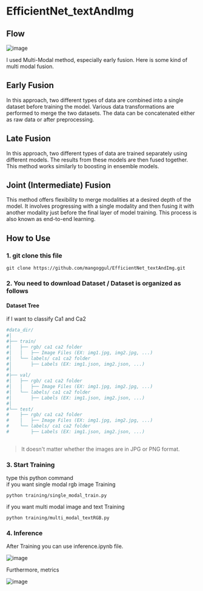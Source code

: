 # EfficientNet_textAndImg

## Flow
![image](https://blog.roboflow.com/content/images/2024/04/image-1203.webp)

I used Multi-Modal method, especially early fusion. 
Here is some kind of 
multi modal fusion. 
## Early Fusion
In this approach, two different types of data are combined into a single dataset before training the model. Various data transformations are performed to merge the two datasets. The data can be concatenated either as raw data or after preprocessing.

## Late Fusion
In this approach, two different types of data are trained separately using different models. The results from these models are then fused together. This method works similarly to boosting in ensemble models.

## Joint (Intermediate) Fusion
This method offers flexibility to merge modalities at a desired depth of the model. It involves progressing with a single modality and then fusing it with another modality just before the final layer of model training. This process is also known as end-to-end learning. 


## How to Use
### 1. git clone this file 

    
```
git clone https://github.com/mangoggul/EfficientNet_textAndImg.git
```

### 2. You need to download Dataset / Dataset is organized as follows

#### Dataset Tree

if I want to classify Ca1 and Ca2

```bash
#data_dir/
#│
#├── train/
#│   ├── rgb/ ca1 ca2 folder
#│   │   ├── Image Files (EX: img1.jpg, img2.jpg, ...)
#│   └── labels/ ca1 ca2 folder
#│       ├── Labels (EX: img1.json, img2.json, ...)
#│
#├── val/
#│   ├── rgb/ ca1 ca2 folder
#│   │   ├── Image Files (EX: img1.jpg, img2.jpg, ...)
#│   └── labels/ ca1 ca2 folder
#│       ├── Labels (EX: img1.json, img2.json, ...)
#│
#└── test/
#    ├── rgb/ ca1 ca2 folder
#    │   ├── Image Files (EX: img1.jpg, img2.jpg, ...)
#    └── labels/ ca1 ca2 folder
#        ├── Labels (EX: img1.json, img2.json, ...)
 
``` 


> It doesn't matter whether the images are in JPG or PNG format.

### 3. Start Training
type this python command
<br/>
if you want single modal rgb image Training
```
python training/single_modal_train.py
```
if you want multi modal image and text Training
```
python training/multi_modal_textRGB.py
```



### 4. Inference 
After Training you can use inference.ipynb file. 

![image](https://github.com/user-attachments/assets/60c62ad5-5dba-444d-afb0-575dfae45a29)

Furthermore, metrics

![image](https://github.com/user-attachments/assets/367bba2e-3b98-4289-aac0-e1ca301f7ae1)

